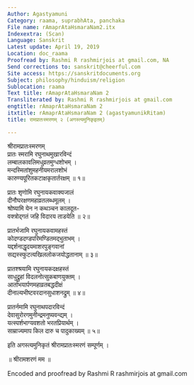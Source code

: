```yaml
---
Author: Agastyamuni
Category: raama, suprabhAta, panchaka
File name: rAmaprAtaHsmaraNam2.itx
Indexextra: (Scan)
Language: Sanskrit
Latest update: April 19, 2019
Location: doc_raama
Proofread by: Rashmi R rashmirjois at gmail.com, NA
Send corrections to: sanskrit@cheerful.com
Site access: https://sanskritdocuments.org
Subject: philosophy/hinduism/religion
Sublocation: raama
Text title: rAmaprAtaHsmaraNam 2
Transliterated by: Rashmi R rashmirjois at gmail.com
engtitle: rAmaprAtaHsmaraNam 2
itxtitle: rAmaprAtaHsmaraNam 2 (agastyamunikRitam)
title: रामप्रातःस्मरणम् २ (अगस्त्यमुनिकृइतम्)

---
```

  
 श्रीरामप्रातःस्मरणम्   
प्रातः स्मरामि रघुनाथमुखारविन्दं  
     लम्बालकावलिमधुव्रतमुग्धशोभम् ।  
मन्दस्मितांशुमहनीयमरालशोभं  
     कारुण्यपूरितकटाक्षकृतार्तरक्षम् ॥ १॥  
  
प्रातः शृणोमि रघुनायकवाक्यजालं  
     दीनौघरक्षणमहाव्रतलब्धमूलम् ।  
श्रोष्यामि येन न कथञ्चन कालदूत-  
     वक्त्रोद्गतं जहि विदारय ताडयेति ॥ २॥  
  
प्रातर्भजामि रघुनायकवामहस्तं  
     कोदण्डदण्डपरिमण्डितमद्भुताभम् ।  
यद्दर्शनाद्धृदयमाशरपुङ्गवानां  
     सद्यस्स्फुटत्यखिललोकजयोद्धतानाम् ॥ ३॥  
  
प्रातश्श्रयामि रघुनायकदक्षहस्तं  
     साधुद्रुहां विदलनोत्सुकबाणयुक्तम् ।  
आर्ताभयार्पणमहाव्रतबद्धदीक्षं  
     दीनाल्यभीष्टवरदानसुधाशनद्रुम् ॥ ४॥  
  
प्रातर्नमामि रघुनाथपदारविन्दं  
     देवासुरोरगमुनीन्द्रमनुष्यवन्द्यम् ।  
यत्स्पर्शभाग्यवशतो भरतप्रियार्थम् ।  
     साम्राज्यमाप किल दारु च पादुकाख्यम् ॥ ५॥  
  
इति अगस्त्यमुनिकृतं श्रीरामप्रातःस्मरणं सम्पूर्णम् ।  
  
॥ श्रीरामशरणं मम ॥  
  
  
Encoded and proofread by Rashmi R rashmirjois at gmail.com  
  
